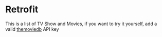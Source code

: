 # Retrofit
This is a list of TV Show and Movies, if you want to try it yourself, add a valid [themoviedb](https://themoviedb.org) API key
